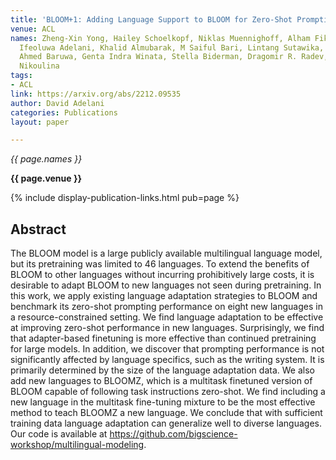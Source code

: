 ```yaml
---
title: 'BLOOM+1: Adding Language Support to BLOOM for Zero-Shot Prompting'
venue: ACL
names: Zheng-Xin Yong, Hailey Schoelkopf, Niklas Muennighoff, Alham Fikri Aji, David
  Ifeoluwa Adelani, Khalid Almubarak, M Saiful Bari, Lintang Sutawika, Jungo Kasai,
  Ahmed Baruwa, Genta Indra Winata, Stella Biderman, Dragomir R. Radev, Vassilina
  Nikoulina
tags:
- ACL
link: https://arxiv.org/abs/2212.09535
author: David Adelani
categories: Publications
layout: paper

---
```


*{{ page.names }}*

**{{ page.venue }}**

{% include display-publication-links.html pub=page %}

## Abstract

The BLOOM model is a large publicly available multilingual language model, but its pretraining was limited to 46 languages. To extend the benefits of BLOOM to other languages without incurring prohibitively large costs, it is desirable to adapt BLOOM to new languages not seen during pretraining. In this work, we apply existing language adaptation strategies to BLOOM and benchmark its zero-shot prompting performance on eight new languages in a resource-constrained setting. We find language adaptation to be effective at improving zero-shot performance in new languages. Surprisingly, we find that adapter-based finetuning is more effective than continued pretraining for large models. In addition, we discover that prompting performance is not significantly affected by language specifics, such as the writing system. It is primarily determined by the size of the language adaptation data. We also add new languages to BLOOMZ, which is a multitask finetuned version of BLOOM capable of following task instructions zero-shot. We find including a new language in the multitask fine-tuning mixture to be the most effective method to teach BLOOMZ a new language. We conclude that with sufficient training data language adaptation can generalize well to diverse languages. Our code is available at https://github.com/bigscience-workshop/multilingual-modeling.